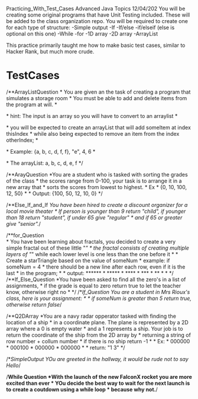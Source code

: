 Practicing_With_Test_Cases
Advanced Java Topics
12/04/202
    You will be creating some original programs that have Unit Testing included. These will be added to the class organization 
        repo.
    You will be required to create one for each type of structure:
    -Simple output
    -If
    -If/else
    -if/elseif (else is optional on this one)
    -While
    -for
    -1D array
    -2D array
    -ArrayList
    
This practice primarily taught me how to make basic test cases, similar to Hacker Rank, but much more crude.

# TestCases
/**ArrayListQuestion
     * You are given an the task of creating a program that simulates a storage room
     * You must be able to add and delete items from the program at will.
     * <p>
     * hint: The input is an array so you will have to convert to an arraylist
     * <p>
     * you will be expected to create an arrayList that will add someItem at index thisIndex
     * while also being  expected to remove an item from the index otherIndex;
     * <p>
     * Example: {a, b, c, d, f, f}, "e", 4, 6
     * <p>
     * The arrayList: a, b, c, d, e, f
     */
     
/**ArayQuestion
     *You are a student who is tasked with sorting the grades of the class
     * the scores range from 0-100, your task is to arrange it in a new array that
     * sorts the scores from lowest to highest.
     * Ex
     * {0, 10, 100, 12, 50}
     *
     * Output: {100, 50, 12, 10, 0}
     */
         
/**Else_If_and_If
    *You have been hired to create a discount organizer for a local movie theater
    * If person is younger than 9 return "child", if younger than 18 return "student", if under 65 give "regular"
    * and if 65 or greater give "senior".*/
         
        
/**for_Question  
    * You have been learning about fractals, you decided to create a very simple fractal out of these little "*"
    * the fractal consists of creating multiple layers of "*" while each lower level is one less than the one before it
    *
    * Create a starTriangle based on the value of someNum
    * example: if someNum = 4
    * there should be a new line after each row, even if it is the last * in the program;
    *
    * output: ******
    *         *****
    *         ****
    *         ***
    *         **
    *         *
    */
/**If_Else_Question
    *You have been asked to find all the zero's in a list of assignments,
    * if the grade is equal to zero return true to let the teacher know, otherwise right no
    *
    */
/**If_Question
    *You are a student in Mrs Rioux's class, here is your assignment:
    *
    * if someNum is greater than 5 return true, otherwise return false**/
         
/**Q2DArray
    *You are a navy radar opperator tasked with finding the location of a ship
    * in a coordinate plane. The plane is represented by a 2D array where a 0 is empty water
    * and a 1 represents a ship. Your job is to return the coordinate of the ship from the 2D array by
    * returning a string of row number + collum number
    * if there is no ship return -1
    *
    * Ex:
    * 000000
    * 000100
    * 000000
    * 000000
    *
    * return: "1 3"
    */
     
/**SimpleOutput
    *YOu are greeted in the hallway, it would be rude not to say Hello**/
     
/**While Question
        *With the launch of the new FalconX rocket you are more excited than ever
         * YOu decide the best way to wait for the next launch is to create a coutdown using a while loop
         * because why not.**/

